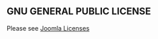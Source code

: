 <!-- Filename: Joomla_Licenses / Display title: Joomla Licenses -->

## GNU GENERAL PUBLIC LICENSE

Please see [Joomla Licenses](https://docs.joomla.org/Joomla_Licenses)
